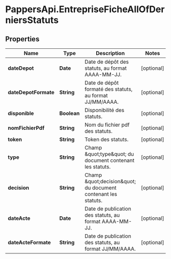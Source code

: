 # PappersApi.EntrepriseFicheAllOfDerniersStatuts

## Properties

Name | Type | Description | Notes
------------ | ------------- | ------------- | -------------
**dateDepot** | **Date** | Date de dépôt des statuts, au format AAAA-MM-JJ. | [optional] 
**dateDepotFormate** | **String** | Date de dépôt formaté des statuts, au format JJ/MM/AAAA. | [optional] 
**disponible** | **Boolean** | Disponibilité des statuts. | [optional] 
**nomFichierPdf** | **String** | Nom du fichier pdf des statuts. | [optional] 
**token** | **String** | Token des statuts. | [optional] 
**type** | **String** | Champ \&quot;type\&quot; du document contenant les statuts. | [optional] 
**decision** | **String** | Champ \&quot;decision\&quot; du document contenant les statuts. | [optional] 
**dateActe** | **Date** | Date de publication des statuts, au format AAAA-MM-JJ. | [optional] 
**dateActeFormate** | **String** | Date de publication des statuts, au format JJ/MM/AAAA. | [optional] 


